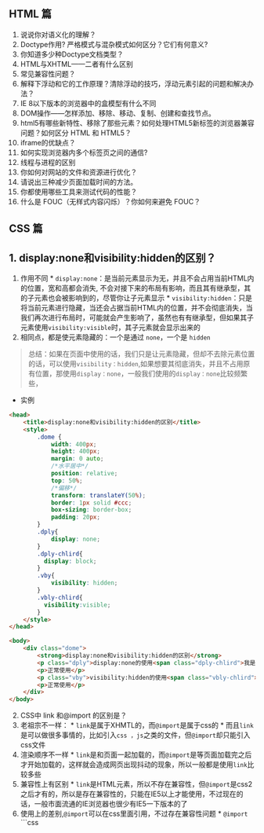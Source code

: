 ## HTML 篇
  1. 说说你对语义化的理解？ 
  2. Doctype作用? 严格模式与混杂模式如何区分？它们有何意义?
  3. 你知道多少种Doctype文档类型？
  4. HTML与XHTML——二者有什么区别
  5. 常见兼容性问题？
  6. 解释下浮动和它的工作原理？清除浮动的技巧，浮动元素引起的问题和解决办法？
  7. IE 8以下版本的浏览器中的盒模型有什么不同
  8. DOM操作——怎样添加、移除、移动、复制、创建和查找节点。
  9. html5有哪些新特性、移除了那些元素？如何处理HTML5新标签的浏览器兼容问题？如何区分 HTML 和 HTML5？
  10. iframe的优缺点？
  11. 如何实现浏览器内多个标签页之间的通信?
  12. 线程与进程的区别
  13. 你如何对网站的文件和资源进行优化？
  14. 请说出三种减少页面加载时间的方法。
  15. 你都使用哪些工具来测试代码的性能？
  16. 什么是 FOUC（无样式内容闪烁）？你如何来避免 FOUC？
  



## CSS 篇

## 1. display:none和visibility:hidden的区别？
  1.  作用不同
    * `display:none`：是当前元素显示为无，并且不会占用当前HTML内的位置，宽和高都会消失, 不会对接下来的布局有影响，而且其有继承型，其的子元素也会被影响到的，尽管你让子元素显示
    * `visibility:hidden`：只是将当前元素进行隐藏，当还会占据当前HTML内的位置，并不会彻底消失，当我们再次进行布局时，可能就会产生影响了，虽然也有有继承型，但如果其子元素使用`visibility:visible`时，其子元素就会显示出来的
  2. 相同点，都是使元素隐藏的：一个是通过 `none`，一个是 `hidden`
  > 总结：如果在页面中使用的话，我们只是让元素隐藏，但却不去除元素位置的话，可以使用`visibility：hidden`,如果想要其彻底消失，并且不占用原有位置，那使用`display：none`，一般我们使用的`display：none`比较频繁些，
  * 实例
  ```html
  <head>
      <title>display:none和visibility:hidden的区别</title>
      <style>
          .dome {
              width: 400px;
              height: 400px;
              margin: 0 auto;
              /*水平居中*/
              position: relative;
              top: 50%;
              /*偏移*/
              transform: translateY(50%);
              border: 1px solid #ccc;
              box-sizing: border-box;
              padding: 20px;
          }
          .dply{
              display: none;
          }
          .dply-chlird{
            display: block;
          }
          .vby{
              visibility: hidden;
          }
          .vbly-chlird{
            visibility:visible;
          }
      </style>
  </head>

  <body>
      <div class="dome">
          <strong>display:none和visibility:hidden的区别</strong>
          <p class="dply">display:none的使用<span class="dply-chlird">我是其子元素</span></p>
          <p>正常使用</p>
          <p class="vby">visibility:hidden的使用<span class="vbly-chlird">我是其子元素</span></p>
          <p>正常使用</p>
      </div>
  </body>
  ```

2. CSS中 link 和@import 的区别是？
  1. 老祖宗不一样：
    * `link`是属于XHMTL的，而`@import`是属于css的
    * 而且`link`是可以做很多事情的，比如引入`css ，js`之类的文件，但`@import`却只能引入css文件
  2. 渲染顺序不一样
    * `link`是和页面一起加载的，而`@import`是等页面加载完之后才开始加载的，这样就会造成网页出现抖动的现象，所以一般都是使用`link`比较多些
  3. 兼容性上有区别
    * `link`是HTML元素，所以不存在兼容性，但`@import`是css2之后才有的，所以是存在兼容性的，只能在IE5以上才能使用，不过现在的话，一般市面流通的IE浏览器也很少有IE5一下版本的了
  4. 使用上的差别,`@import`可以在css里面引用，不过存在兼容性问题
    * `@import`
    ```css
      <style type="text/css">
          @import 'style.css' //Windows IE4/ NS4, Mac OS X IE5, Macintosh IE4/IE5/NS4不识别
          @import "style.css" //Windows IE4/ NS4, Macintosh IE4/NS4不识别
          @import url(style.css) //Windows NS4, Macintosh NS4不识别
          @import url('style.css') //Windows NS4, Mac OS X IE5, Macintosh IE4/IE5/NS4不识别
          @import url("style.css") //Windows NS4, Macintosh NS4不识别
      <style>
    ```
    * `link`
    ```css
        <link href="style.css" rel="stylesheet" type="text/css">  
        <link rel="shortcut icon" href="/favicon.ico" type="image/x-icon" /> 
    ```
    一般使用`link`的比较多些，不建议使用`@import`
3. position:absolute和float属性的异同，position的值， relative和absolute分别是相对于谁进行定位的？
  1. position的一些属性：
    * fixed：固定定位，相对于浏览器窗口定位，脱离文档流，不占据原有位置，可以配合方位属性进行定位`top，left，right，bottom`
    * relative：相对定位，相对其原有位置进行定位，虽然也会脱离文档流，但还会占据原有位置，只是相对于原有位置进行移动
    * absolute：绝对定位，相对于最近的一个父元素定位，如果没有就会沿层级往上找，最终找到DOM元素(网页文档），会脱离文档流，不在占据原有位置（遵循：子绝父相）
    * fixed：固定定位，相对于浏览器窗口进行定位，
4. 介绍一下box-sizing属性？
  1. 标准盒子模型：
    * 包含，内容：content，内边距：padding，边框：border，外边距：margin，宽度=content + padding(内边距) + border(边框) + margin(外边距)

  2. 怪异盒子模型：
    * 包含，内容：content，内边距：padding，边框：border，外边距：margin，宽度=content( padding(内边距)+border(边框) ) + margin(外边距)
  综合以上两种情况：所以我们要使用`box-sizing`来进行两种情况之间的转换，`content-box`：采用标准盒子模型 `border-box`：采用怪异盒子模型 `inherit`：将会继承父元素的`box-sizing`属性
5. CSS 选择符有哪些？哪些属性可以继承？优先级算法如何计算？CSS3新增伪类有那些？
  1. 选择符：
    * 标签选择符：例如：div P a 等来对元素进行样式的调整
    * 类选择符：例如：.btn 等来对元素进行样式的调整
    * ID选择符：例如：#btn 等来对元素进行样式的调整
    * 通配选择符：例如：`*` 等来对所有元素进行样式的调整
    * 组合选择符：如果是后代元素：`div p`, 如果是子代元素(亲孩子，不包含孙子)：`div>p`, 如果是兄弟元素：`div + p`,
6. 优先级为:
7. CSS3新增伪类举例：
8. CSS3有哪些新特性？
9. XML和JSON的区别？
10. 对BFC规范的理解？
11. 解释下 CSS sprites，以及你要如何在页面或网站中使用它。


## JS 篇
1. 说说你对闭包的理解
2. 请你谈谈Cookie的弊端，js操作获取和设置cookie
3. 浏览器本地存储
4. javascript对象的几种创建方式
5. javascript继承的6种方法，javascript里面的继承怎么实现，如何避免原型链上面的对象共享
6. ajax过程
7. 异步加载和延迟加载
8. ie各版本和chrome可以并行下载多少个资源
9. 请解释一下 JavaScript 的同源策略
10. GET和POST的区别，何时使用POST？
11. js数组去重
12. HTTP状态码
13. 说说TCP传输的三次握手策略
14. 说说你对Promise的理解
15. 实现一个call函数
16. 实现一个apply函数
17. 实现一个bind函数
18. Object.create的基本实现原理
19. new本质
20. 实现浅拷贝，和一个基本的深拷贝
21. 使用setTimeout模拟setInterval
22. js实现一个继承方法// 借用构造函数继承实例属性
23. 实现一个双向数据绑定
24. 实现懒加载
25. rem实现原理
26. 实现一个节流，防抖函数
27. null和undefined的区别？
28. new操作符具体干了什么呢?
29. js延迟加载的方式有哪些？
30. 如何解决跨域问题?
31. documen.write和 innerHTML的区别
32. .call() 和 .apply() 的区别和作用？
33. 哪些操作会造成内存泄漏？
34. JavaScript中的作用域与变量声明提升？



## VUE 篇
  1. MVC与MVVM的区别
  2. Vue基本代码结构
  3. Vue指令
  4. Vue组件
  5. class和style动态绑定
  6. computed计算属性
  7. EventBus
  8. filter过滤器方法
  9. 

## Node.js 篇

## 其他问题？
  1. 你遇到过比较难的技术问题是？你是如何解决的？
  2. 列举IE 与其他浏览器不一样的特性？
  3. 什么叫优雅降级和渐进增强？
  4. WEB应用从服务器主动推送Data到客户端有那些方式？Javascript数据推送
  5. 你有哪些性能优化的方法？
  6. 对前端界面工程师这个职位是怎么样理解的？它的前景会怎么样？
  7. 一个页面从输入 URL 到页面加载显示完成，这个过程中都发生了什么？
  8. 平时如何管理你的项目？
  9. 说说最近最流行的一些东西吧？常去哪些网站？
  10. 哪些地方会出现css阻塞，哪些地方会出现js阻塞？
  11. 谈谈性能优化问题，移动端性能优化
  12. 栈和队列的区别? 栈和堆的区别？
  13. 

